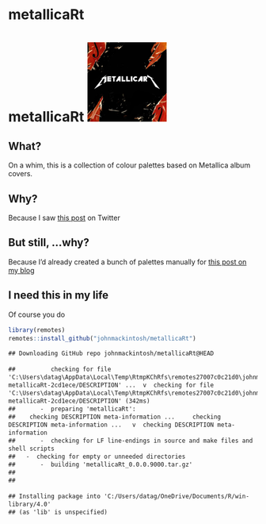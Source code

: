 metallicaRt
================

# metallicaRt <img src="man/figures/metallicart.jpg" width="160px"/>

## What?

On a whim, this is a collection of colour palettes based on Metallica
album covers.

## Why?

Because I saw [this
post](%22https://github.com/annahensch/R-tutorials/blob/master/ggplot-on-fire.md%22)
on Twitter

## But still, …why?

Because I’d already created a bunch of palettes manually for [this post
on my
blog](%22https://johnmackintosh.net/blog/2018-01-29-hardwired-for-tidy-text/%22)

## I need this in my life

Of course you do

``` r
library(remotes)
remotes::install_github("johnmackintosh/metallicaRt")
```

    ## Downloading GitHub repo johnmackintosh/metallicaRt@HEAD

    ##          checking for file 'C:\Users\datag\AppData\Local\Temp\RtmpKChRfs\remotes27007c0c21d0\johnmackintosh-metallicaRt-2cd1ece/DESCRIPTION' ...  v  checking for file 'C:\Users\datag\AppData\Local\Temp\RtmpKChRfs\remotes27007c0c21d0\johnmackintosh-metallicaRt-2cd1ece/DESCRIPTION' (342ms)
    ##       -  preparing 'metallicaRt':
    ##    checking DESCRIPTION meta-information ...     checking DESCRIPTION meta-information ...   v  checking DESCRIPTION meta-information
    ##       -  checking for LF line-endings in source and make files and shell scripts
    ##   -  checking for empty or unneeded directories
    ##       -  building 'metallicaRt_0.0.0.9000.tar.gz'
    ##      
    ## 

    ## Installing package into 'C:/Users/datag/OneDrive/Documents/R/win-library/4.0'
    ## (as 'lib' is unspecified)
